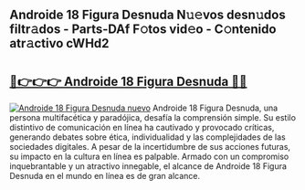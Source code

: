 ## Androide 18 Figura Desnuda N𝚞𝚎vos desn𝚞dos filtr𝚊dos - Parts-DAf F𝚘tos vid𝚎o - C𝚘ntenido atr𝚊ctivo cWHd2

# <h2><a href="http://mb0xpn5.tromn.icu/?c=Androide+18+Figura+Desnuda">🔗👉👉👉 Androide 18 Figura Desnuda 🔗🔗</a></h2>

[![Androide 18 Figura Desnuda nuevo](https://i.imgur.com/pEAQMta.gif)](http://mb0xpn5.tromn.icu/?c=Androide+18+Figura+Desnuda)
Androide 18 Figura Desnuda, una persona multifacética y paradójica, desafía la comprensión simple. Su estilo distintivo de comunicación en línea ha cautivado y provocado críticas, generando debates sobre ética, individualidad y las complejidades de las sociedades digitales. A pesar de la incertidumbre de sus acciones futuras, su impacto en la cultura en línea es palpable. Armado con un compromiso inquebrantable y un atractivo innegable, el alcance de Androide 18 Figura Desnuda en el mundo en línea es de gran alcance.
